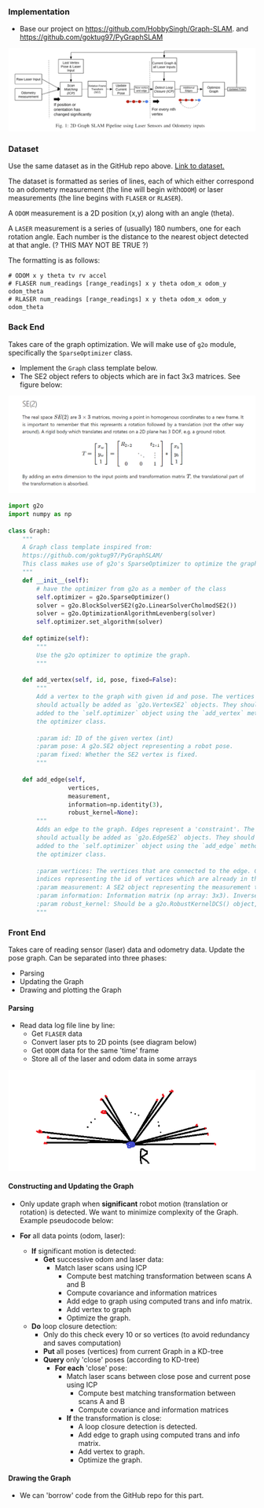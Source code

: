 ### Implementation

- Base our project on https://github.com/HobbySingh/Graph-SLAM.
and https://github.com/goktug97/PyGraphSLAM

![img.png](readme_imgs/slam_pipeline.png)

### Dataset

Use the same dataset as in the GitHub repo above. [Link to dataset.](http://ais.informatik.uni-freiburg.de/slamevaluation/datasets.php)

The dataset is formatted as series of lines, each of which
either correspond to an odometry measurement (the line will begin with`ODOM`)
or laser measurements (the line begins with `FLASER` or `RLASER`).

A `ODOM` measurement is a 2D position (x,y) along with an angle (theta).

A `LASER` measurement is a series of (usually) 180 numbers, one for each rotation
angle. Each number is the distance to the nearest object detected at that angle.
(? THIS MAY NOT BE TRUE ?)

The formatting is as follows:
```angular2html
# ODOM x y theta tv rv accel
# FLASER num_readings [range_readings] x y theta odom_x odom_y odom_theta
# RLASER num_readings [range_readings] x y theta odom_x odom_y odom_theta
```

### Back End
Takes care of the graph optimization. We will make use
of `g2o` module, specifically the `SparseOptimizer` class.

- Implement the `Graph` class template below.
- The SE2 object refers to objects which are in fact 3x3 matrices. See figure below:

![img_1.png](readme_imgs/se2.png)

```python
import g2o
import numpy as np

class Graph: 
    """
    A Graph class template inspired from:
    https://github.com/goktug97/PyGraphSLAM/
    This class makes use of g2o's SparseOptimizer to optimize the graph.
    """
    def __init__(self):
        # have the optimizer from g2o as a member of the class
        self.optimizer = g2o.SparseOptimizer()
        solver = g2o.BlockSolverSE2(g2o.LinearSolverCholmodSE2())
        solver = g2o.OptimizationAlgorithmLevenberg(solver)
        self.optimizer.set_algorithm(solver)
        
    def optimize(self):
        """
        Use the g2o optimizer to optimize the graph.
        """

    def add_vertex(self, id, pose, fixed=False):
        """
        Add a vertex to the graph with given id and pose. The vertices
        should actually be added as `g2o.VertexSE2` objects. They should be
        added to the `self.optimizer` object using the `add_vertex` method from
        the optimizer class.
        
        :param id: ID of the given vertex (int)
        :param pose: A g2o.SE2 object representing a robot pose. 
        :param fixed: Whether the SE2 vertex is fixed.
        """

    def add_edge(self, 
                 vertices, 
                 measurement, 
                 information=np.identity(3),
                 robust_kernel=None):
        """
        Adds an edge to the graph. Edges represent a 'constraint'. The edge
        should actually be added as `g2o.EdgeSE2` objects. They should be
        added to the `self.optimizer` object using the `add_edge` method from
        the optimizer class.
        
        :param vertices: The vertices that are connected to the edge. Could also be
        indices representing the id of vertices which are already in the graph.
        :param measurement: A SE2 object representing the measurement that defines the constraint.
        :param information: Information matrix (np array: 3x3). Inverse of the covariance matrix.
        :param robust_kernel: Should be a g2o.RobustKernelDCS() object, or None.
        """
```

### Front End

Takes care of reading sensor (laser) data and
odometry data. Update the pose graph. Can be separated
into three phases:
- Parsing
- Updating the Graph
- Drawing and plotting the Graph

#### Parsing
- Read data log file line by line:
  - Get `FLASER` data
  - Convert laser pts to 2D points (see diagram below)
  - Get `ODOM` data for the same 'time' frame
  - Store all of the laser and odom data in some arrays
  
![img.png](readme_imgs/laser_diagram.png)

#### Constructing and Updating the Graph
- Only update graph when **significant** robot motion (translation or rotation)
is detected. We want to minimize complexity of the Graph. Example
pseudocode below:


- **For** all data points (odom, laser):
  - **If** significant motion is detected:
    - **Get** successive odom and laser data:
      - Match laser scans using ICP
        - Compute best matching transformation between scans A and B
        - Compute covariance and information matrices
        - Add edge to graph using computed trans and info matrix.
        - Add vertex to graph
        - Optimize the graph.
  - **Do** loop closure detection:
    - Only do this check every 10 or so vertices (to avoid redundancy and saves computation)
    - **Put** all poses (vertices) from current Graph in a KD-tree
    - **Query** only 'close' poses (according to KD-tree)
      - **For each** 'close' pose:
        - Match laser scans between close pose and current pose using ICP
          - Compute best matching transformation between scans A and B
          - Compute covariance and information matrices
        - **If** the transformation is close:
          - A loop closure detection is detected.
          - Add edge to graph using computed trans and info matrix.
          - Add vertex to graph.
          - Optimize the graph.
          


#### Drawing the Graph

- We can 'borrow' code from the GitHub repo for this part.

